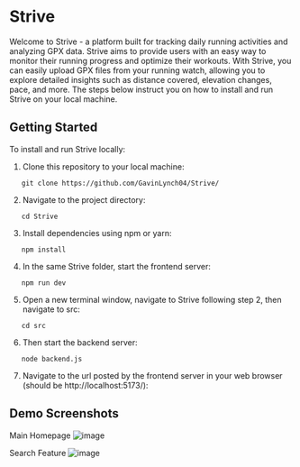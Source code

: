 # Strive
Welcome to Strive - a platform built for tracking daily running activities and analyzing GPX data. Strive aims to provide users with an easy way to monitor their running progress and optimize their workouts. With Strive, you can easily upload GPX files from your running watch, allowing you to explore detailed insights such as distance covered, elevation changes, pace, and more. The steps below instruct you on how to install and run Strive on your local machine.

## Getting Started
To install and run Strive locally:

1. Clone this repository to your local machine:
```shell
   git clone https://github.com/GavinLynch04/Strive/
```
2. Navigate to the project directory:
```shell
   cd Strive
```
3. Install dependencies using npm or yarn:
```shell
   npm install
```
4. In the same Strive folder, start the frontend server:
```shell
   npm run dev
```
5. Open a new terminal window, navigate to Strive following step 2, then navigate to src:
```shell
   cd src
```
6. Then start the backend server:
```shell
   node backend.js
```

7. Navigate to the url posted by the frontend server in your web browser (should be http://localhost:5173/):

## Demo Screenshots
Main Homepage
![image](https://github.com/GavinLynch04/Strive/assets/34323734/43793521-88a5-49d9-afad-f3c2b10eadb5)

Search Feature
![image](https://github.com/GavinLynch04/Strive/assets/34323734/136660d5-45f2-451d-a096-3bf7473da9ef)

